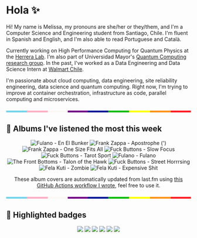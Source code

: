 # Hola ✨
Hi! My name is Melissa, my pronouns are she/her or they/them, and I'm a Computer Science and Engineering student from Santiago, Chile. I'm fluent in Spanish and English, and I'm also able to read Portuguese and Català.

Currently working on High Performance Computing for Quantum Physics at the [Herrera Lab](http://fherreralab.com/). I'm also part of Universidad Mayor's [Quantum Computing research group](https://www.diariomayor.cl/ciencia-um/docentes-y-estudiantes-crean-el-primer-grupo-de-computacion-cuantica-u-mayor.html). In the past, I've worked as a Data Engineering and Data Science Intern at [Walmart Chile](https://github.com/walmartdigital/).

I'm passionate about cloud computing, data engineering, site reliability engineering, data science and quantum computing. Right now, I'm trying to improve at container orchestration, infrastructure as code, parallel computing and microservices.

<img src="hr.png" width="100%" height="5px">

## 🎵 Albums I've listened the most this week
<!-- lastfm -->
<p align="center"><img src="https://lastfm.freetls.fastly.net/i/u/64s/3b4cc06fcf86423ac273b286bab456a2.jpg" title="Fulano - En El Bunker"> <img src="https://lastfm.freetls.fastly.net/i/u/64s/2fbae21a936f889a292e59f2c4a9aaf1.jpg" title="Frank Zappa - Apostrophe (')"> <img src="https://lastfm.freetls.fastly.net/i/u/64s/ff3af74a2533a4a441a272fac58143e1.jpg" title="Frank Zappa - One Size Fits All"> <img src="https://lastfm.freetls.fastly.net/i/u/64s/bc2ed40affae4adf82238e8b4f6bae85.png" title="Fuck Buttons - Slow Focus"> <img src="https://lastfm.freetls.fastly.net/i/u/64s/86d68664fccfa3b16c435d6abd98c2b5.jpg" title="Fuck Buttons - Tarot Sport"> <img src="https://lastfm.freetls.fastly.net/i/u/64s/10a0223e15fa7dd5c060b317e91c2723.png" title="Fulano - Fulano"> <img src="https://lastfm.freetls.fastly.net/i/u/64s/35462860530d9b0b3dfabe37c3bb4ec6.jpg" title="The Front Bottoms - Talon of the Hawk"> <img src="https://lastfm.freetls.fastly.net/i/u/64s/287d8f6f2a887c98aae6584b494ac9c0.jpg" title="Fuck Buttons - Street Horrrsing"> <img src="https://lastfm.freetls.fastly.net/i/u/64s/d2fc3ea8e22548c1b9f259aad7ee86fb.jpg" title="Fela Kuti - Zombie"> <img src="https://lastfm.freetls.fastly.net/i/u/64s/c44bc705ed7349fe8f201d97ec574c30.jpg" title="Fela Kuti - Expensive Shit"> </p>

<p align="center">These album covers are automatically updated from last.fm using <a href="https://github.com/marketplace/actions/lastfm-to-markdown">this GitHub Actions workflow I wrote</a>, feel free to use it.</p>

<img src="hr.png" width="100%" height="5px">

## 🏅 Highlighted badges
<p align="center" style="vertical-align:middle;">
  <a href="https://www.credly.com/badges/c8caff74-4c34-4211-affe-8bd7692771c8"><img src="https://images.credly.com/size/100x100/images/cf9b772d-7cf9-4c11-9aa7-46ab006f0ce6/IBM_Quantum_Challenge_2021_Achievement_V2.png"></a>
  <a href="https://www.credly.com/badges/52a4021b-34e6-413d-a4bd-cc29d3a686f6"><img src="https://images.credly.com/size/100x100/images/28944969-813a-43b9-944f-7910111ce764/Professional_Certificate_-_Data_Science.png"></a>
  <a href="https://www.credly.com/badges/cfeca386-7b9d-487f-8e2b-b3cfa069c734"><img src="https://images.credly.com/size/100x100/images/ac4daa48-1924-4dc5-80cf-ede5a08bac51/Data_Science_Foundations_Specialization.png"></a>
  <a href="https://www.credly.com/badges/0372a945-8a67-4d57-9643-b46b8dbf2fa6"><img src="https://images.credly.com/size/100x100/images/4a5f4849-54ae-461f-97ad-cb9c9a04eb63/Adv_Data_Science_Specialization.png"></a>
  <a href="https://www.credly.com/badges/348acaad-19d1-4f5a-8a6f-145d80dca3dc"><img src="https://images.credly.com/size/100x100/images/1dee8dee-d779-462e-9fd4-df5119546349/Build_Smart_on_Kubernetes_World_Tour.png"></a>
  <a href="https://google.qwiklabs.com/public_profiles/9fac59c2-c0f1-4b5c-b207-47c9cd7d6072"><img src="https://cdn.qwiklabs.com/GHzcYBb00JYUF9Rgf3D9A4inwRHYnFtISMvcRlb%2FClU%3D" width="100px"></a>
</p>
